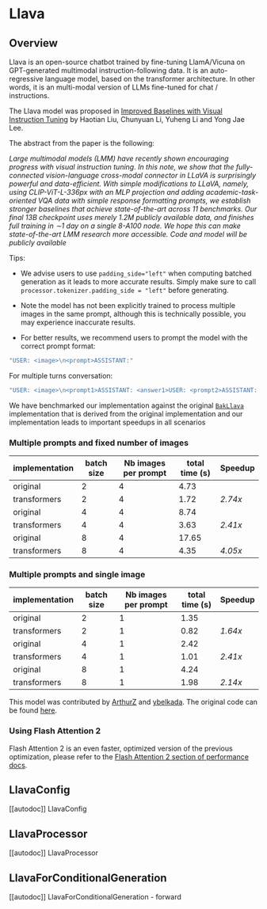 <!--Copyright 2023 The HuggingFace Team. All rights reserved.

Licensed under the Apache License, Version 2.0 (the "License"); you may not use this file except in compliance with
the License. You may obtain a copy of the License at

http://www.apache.org/licenses/LICENSE-2.0

Unless required by applicable law or agreed to in writing, software distributed under the License is distributed on
an "AS IS" BASIS, WITHOUT WARRANTIES OR CONDITIONS OF ANY KIND, either express or implied. See the License for the
specific language governing permissions and limitations under the License.

⚠️ Note that this file is in Markdown but contain specific syntax for our doc-builder (similar to MDX) that may not be
rendered properly in your Markdown viewer.

-->

# Llava

## Overview

Llava is an open-source chatbot trained by fine-tuning LlamA/Vicuna on GPT-generated multimodal instruction-following data. It is an auto-regressive language model, based on the transformer architecture. In other words, it is an multi-modal version of LLMs fine-tuned for chat / instructions.

The Llava model was proposed in [Improved Baselines with Visual Instruction Tuning](https://arxiv.org/pdf/2310.03744) by Haotian Liu, Chunyuan Li, Yuheng Li and Yong Jae Lee.

The abstract from the paper is the following:

*Large multimodal models (LMM) have recently shown encouraging progress with visual instruction tuning. In this note, we show that the fully-connected vision-language cross-modal connector in LLaVA is surprisingly powerful and data-efficient. With simple modifications to LLaVA, namely, using CLIP-ViT-L-336px with an MLP projection and adding academic-task-oriented VQA data with simple response formatting prompts, we establish stronger baselines that achieve state-of-the-art across 11 benchmarks. Our final 13B checkpoint uses merely 1.2M publicly available data, and finishes full training in ∼1 day on a single 8-A100 node. We hope this can make state-of-the-art LMM research more accessible. Code and model will be publicly available*

Tips:

- We advise users to use `padding_side="left"` when computing batched generation as it leads to more accurate results. Simply make sure to call `processor.tokenizer.padding_side = "left"` before generating.

- Note the model has not been explicitly trained to process multiple images in the same prompt, although this is technically possible, you may experience inaccurate results.

- For better results, we recommend users to prompt the model with the correct prompt format: 

```bash
"USER: <image>\n<prompt>ASSISTANT:"
```

For multiple turns conversation:

```bash
"USER: <image>\n<prompt1>ASSISTANT: <answer1>USER: <prompt2>ASSISTANT: <answer2>USER: <prompt3>ASSISTANT:"
```

We have benchmarked our implementation against the original [`BakLlava`](https://github.com/SkunkworksAI/BakLLaVA) implementation that is derived from the original implementation and our implementation leads to important speedups in all scenarios

### Multiple prompts and fixed number of images

| implementation | batch size | Nb images per prompt | total time (s) | Speedup |
|----------------|------------|----------------------|----------------| ------- |
| original       | 2          | 4                    | 4.73           |         |
| transformers   | 2          | 4                    | 1.72           | *2.74x* |
| original       | 4          | 4                    | 8.74           |         |
| transformers   | 4          | 4                    | 3.63           | *2.41x* |
| original       | 8          | 4                    | 17.65          |         |
| transformers   | 8          | 4                    | 4.35           | *4.05x* |

### Multiple prompts and single image

| implementation | batch size | Nb images per prompt | total time (s) | Speedup |
|----------------|------------|----------------------|----------------| ------- |
| original       | 2          | 1                    | 1.35           |         |
| transformers   | 2          | 1                    | 0.82           | *1.64x* |
| original       | 4          | 1                    | 2.42           |         |
| transformers   | 4          | 1                    | 1.01           | *2.41x* |
| original       | 8          | 1                    | 4.24           |         |
| transformers   | 8          | 1                    | 1.98           | *2.14x* |

This model was contributed by [ArthurZ](https://huggingface.co/ArthurZ) and [ybelkada](https://huggingface.co/ybelkada).
The original code can be found [here](https://github.com/haotian-liu/LLaVA/tree/main/llava).

### Using Flash Attention 2

Flash Attention 2 is an even faster, optimized version of the previous optimization, please refer to the [Flash Attention 2 section of performance docs](https://huggingface.co/docs/transformers/perf_infer_gpu_one).

## LlavaConfig

[[autodoc]] LlavaConfig

## LlavaProcessor

[[autodoc]] LlavaProcessor

## LlavaForConditionalGeneration

[[autodoc]] LlavaForConditionalGeneration
    - forward
